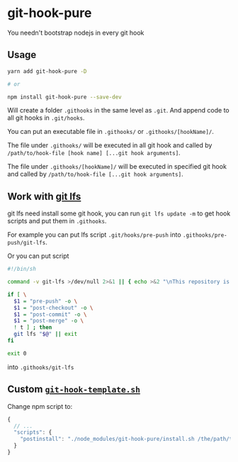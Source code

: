 # git-hook-pure

You needn't bootstrap nodejs in every git hook

## Usage

```bash
yarn add git-hook-pure -D

# or

npm install git-hook-pure --save-dev
```

Will create a folder `.githooks` in the same level as `.git`. And append code to all git hooks in `.git/hooks`.

You can put an executable file in `.githooks/` or `.githooks/[hookName]/`.

The file under `.githooks/` will be executed in all git hook and called by `/path/to/hook-file [hook name] [...git hook arguments]`.

The file under `.githooks/[hookName]/` will be executed in specified git hook and called by `/path/to/hook-file [...git hook arguments]`.

## Work with [git lfs](https://git-lfs.github.com/)

git lfs need install some git hook, you can run `git lfs update -m` to get hook scripts and put them in `.githooks`.

For example you can put lfs script `.git/hooks/pre-push` into `.githooks/pre-push/git-lfs`.

Or you can put script

```bash
#!/bin/sh

command -v git-lfs >/dev/null 2>&1 || { echo >&2 "\nThis repository is configured for Git LFS but 'git-lfs' was not found on your path. If you no longer wish to use Git LFS, remove this hook by deleting .githooks/git-lfs.\n"; exit 2; }

if [ \
  $1 = "pre-push" -o \
  $1 = "post-checkout" -o \
  $1 = "post-commit" -o \
  $1 = "post-merge" -o \
  ! t ] ; then
  git lfs "$@" || exit
fi

exit 0
```

into `.githooks/git-lfs`

## Custom [`git-hook-template.sh`](git-hook-template.sh)

Change npm script to:

```js
{
  // ...
  "scripts": {
    "postinstall": "./node_modules/git-hook-pure/install.sh /the/path/to/template/file"
  }
}
```
